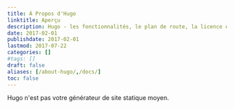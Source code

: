 ```yaml
---
title: À Propos d'Hugo
linktitle: Aperçu
description: Hugo - les fonctionnalités, le plan de route, la licence et la motivation.
date: 2017-02-01
publishdate: 2017-02-01
lastmod: 2017-07-22
categories: []
#tags: []
draft: false
aliases: [/about-hugo/,/docs/]
toc: false
---
```


Hugo n'est pas votre générateur de site statique moyen.
